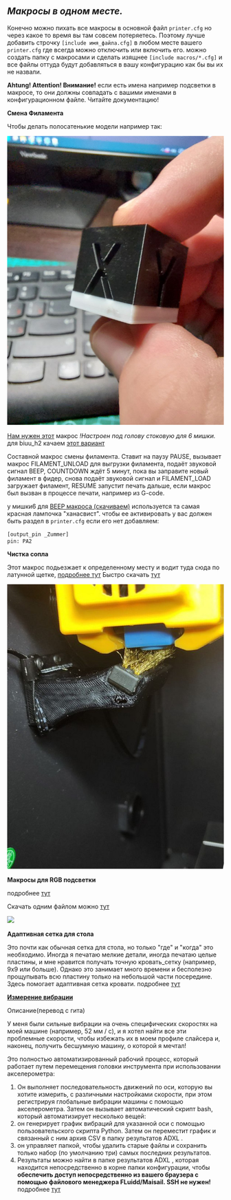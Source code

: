 *<h2>Макросы в одном месте.</h2>*

Конечно можно пихать все макросы в основной файл `printer.cfg` но через какое то время вы там совсем потеряетесь. Поэтому лучше добавить строчку `[include имя_файла.cfg]` в любом месте вашего `printer.cfg` где всегда можно отключить или включить его. можно создать папку с макросами и сделать изящнее `[include macros/*.cfg]` и все файлы оттуда будут добавляться в вашу конфигурацию как бы вы их не назвали.

**Ahtung! Attention! Внимание!**
если есть имена например подсветки в макросе, то они должны совпадать с вашими именами в конфигурационном файле. Читайте документацию!

**Смена Филамента**

Чтобы делать полосатенькие модели например так:

![](filament_change.jpg)

[Нам  нужен этот](filament.cfg) макрос *!Настроен под голову стоковую для 6 мишки.* для biuu_h2 качаем [этот вариант](filament_biqu.cfg)

Составной макрос смены филамента. Ставит на паузу PAUSE, вызывает макрос FILAMENT_UNLOAD для выгрузки филамента, подаёт звуковой сигнал BEEP, COUNTDOWN ждёт 5 минут, пока вы заправите новый филамент в фидер, снова подаёт звуковой сигнал и FILAMENT_LOAD загружает филамент, RESUME запустит печать дальше, если макрос был вызван в процессе печати, например из G-code.

у мишки6 для   [BEEP макроса (скачиваем)](beep.cfg) используется та самая красная лампочка "ханасвист". чтобы ее активировать у вас должен быть раздел в `printer.cfg` если его нет добавляем:
```gcode
[output_pin _Zummer] 
pin: PA2 
```


**Чистка сопла** 

Этот макрос подьезжает к определенному месту и водит туда сюда по латунной щетке, [подробнее тут](../clean_nozle/readme.md) Быстро скачать [тут](clean.cfg)

![](../clean_nozle/assembl.jpg)

**Макросы для RGB подсветки**

подробнее [тут](../led_rgb/readme.md)

Скачать одним файлом можно [тут](led.cfg)


![](../led_rgb/party.gif) 


**Адаптивная сетка для стола**

 Это почти как обычная сетка для стола, но только "где" и "когда" это необходимо. Иногда я печатаю мелкие детали, иногда печатаю целые пластины, и мне нравится получать точную кровать_сетку (например, 9x9 или больше). Однако это занимает много времени и бесполезно прощупывать всю пластину только на небольшой части посередине. Здесь помогает адаптивная сетка кровати. подробнее [тут](https://github.com/Frix-x/klipper-voron-V2/blob/main/doc/features/adaptive_bed_mesh.md)

 [**Измерение вибрации**](https://github.com/Frix-x/klipper-voron-V2/blob/main/doc/features/vibr_measurements.md)

 Описание(перевод с гита)

У меня были сильные вибрации на очень специфических скоростях на моей машине (например, 52 мм / с), и я хотел найти все эти проблемные скорости, чтобы избежать их в моем профиле слайсера и, наконец, получить бесшумную машину, о которой я мечтал!

Это полностью автоматизированный рабочий процесс, который работает путем перемещения головки инструмента при использовании акселерометра:

1. Он выполняет последовательность движений по оси, которую вы хотите измерить, с различными настройками скорости, при этом регистрируя глобальные вибрации машины с помощью акселерометра.
Затем он вызывает автоматический скрипт bash, который автоматизирует несколько вещей:
2. он генерирует график вибраций для указанной оси с помощью пользовательского скрипта Python.
Затем он переместит график и связанный с ним архив CSV в папку результатов ADXL .
3. он управляет папкой, чтобы удалить старые файлы и сохранить только набор (по умолчанию три) самых последних результатов.
4. Результаты можно найти в папке результатов ADXL , которая находится непосредственно в корне папки конфигурации, чтобы **обеспечить доступ непосредственно из вашего браузера с помощью файлового менеджера FLuidd/Maisail. SSH не нужен!**
подробнее [тут](https://github.com/Frix-x/klipper-voron-V2/blob/main/doc/features/vibr_measurements.md)
